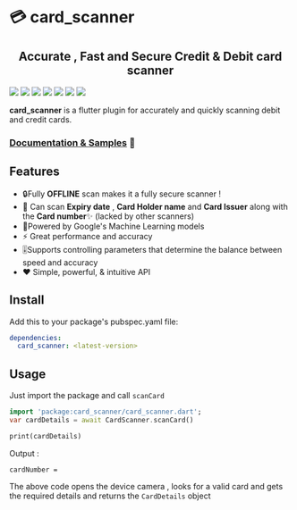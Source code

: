 # 💳 card_scanner

<h2 align="center">Accurate , Fast and Secure Credit & Debit card scanner </h2>

[![](https://img.shields.io/pub/v/card_scanner)](https://pub.dev/packages/card_scanner)
[![](https://img.shields.io/badge/package-flutter-blue)](https://github.com/nateshmbhat/card-scanner-flutter)
[![](https://img.shields.io/github/license/nateshmbhat/card-scanner-flutter)](https://github.com/nateshmbhat/card-scanner)
[![](https://img.shields.io/github/stars/nateshmbhat/card-scanner-flutter)](https://github.com/nateshmbhat/card-scanner-flutter)
[![](https://img.shields.io/github/forks/nateshmbhat/card-scanner-flutter)](https://github.com/nateshmbhat/card-scanner-flutter)
[![](https://img.shields.io/github/languages/code-size/nateshmbhat/card-scanner-flutter)](https://github.com/nateshmbhat/card-scanner-flutter)
[![](https://img.shields.io/twitter/url?style=social&url=https%3A%2F%2Fgithub.com%2Fnateshmbhat%2Fcard-scanner-flutter)](https://twitter.com/intent/tweet?text=Wow:&url=https%3A%2F%2Fgithub.com%2Fnateshmbhat%2Fcard-scanner-flutter)


**card_scanner** is a flutter plugin for accurately and quickly scanning debit and credit cards.


### [Documentation & Samples](https://docs.hivedb.dev/) 📖

## Features

- 🔒Fully **OFFLINE** scan makes it a fully secure scanner !
- 🎈 Can scan **Expiry date** , **Card Holder name** and **Card Issuer** along with the **Card number**✨ (lacked by other scanners)
- 🔋Powered by Google's Machine Learning models
- ⚡ Great performance and accuracy
- 🎚Supports controlling parameters that determine the balance between speed and accuracy
- ❤️ Simple, powerful, & intuitive API 


## Install

Add this to your package's pubspec.yaml file:

```yaml
dependencies:
  card_scanner: <latest-version>
```

## Usage
Just import the package and call `scanCard`

```dart
import 'package:card_scanner/card_scanner.dart';
var cardDetails = await CardScanner.scanCard()

print(cardDetails)
```
Output : 
```
cardNumber = 
```

The above code opens the device camera , looks for a valid card and gets the required details and returns the `CardDetails` object


